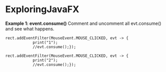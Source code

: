 # ExploringJavaFX

**Example 1: event.consume()** 
Comment and uncomment all evt.consume() and see what happens.
```
rect.addEventFilter(MouseEvent.MOUSE_CLICKED, evt -> {
            print("1");
            //evt.consume();});
```
```            
rect.addEventFilter(MouseEvent.MOUSE_CLICKED, evt -> {
            print("2");
            //evt.consume();});
```
